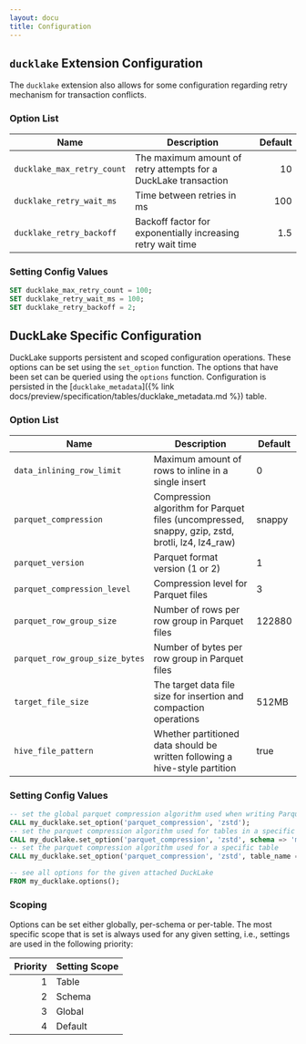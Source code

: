 ```yaml
---
layout: docu
title: Configuration
---
```


## `ducklake` Extension Configuration

The `ducklake` extension also allows for some configuration regarding retry mechanism for transaction conflicts.

### Option List

| Name                       | Description                                                     | Default |
|----------------------------|-----------------------------------------------------------------|--------:|
| `ducklake_max_retry_count` | The maximum amount of retry attempts for a DuckLake transaction | 10      |
| `ducklake_retry_wait_ms`   | Time between retries in ms                                      | 100     |
| `ducklake_retry_backoff`   | Backoff factor for exponentially increasing retry wait time     | 1.5     |

### Setting Config Values

```sql
SET ducklake_max_retry_count = 100;
SET ducklake_retry_wait_ms = 100;
SET ducklake_retry_backoff = 2;
```

## DuckLake Specific Configuration

DuckLake supports persistent and scoped configuration operations.
These options can be set using the `set_option` function.
The options that have been set can be queried using the `options` function.
Configuration is persisted in the [`ducklake_metadata`]({% link docs/preview/specification/tables/ducklake_metadata.md %}) table.

### Option List

|              Name              |                                       Description                                                | Default |
|--------------------------------|--------------------------------------------------------------------------------------------------|---------|
| `data_inlining_row_limit`      | Maximum amount of rows to inline in a single insert                                              | 0       |
| `parquet_compression`          | Compression algorithm for Parquet files (uncompressed, snappy, gzip, zstd, brotli, lz4, lz4_raw) | snappy  |
| `parquet_version`              | Parquet format version (1 or 2)                                                                  | 1       |
| `parquet_compression_level`    | Compression level for Parquet files                                                              | 3       |
| `parquet_row_group_size`       | Number of rows per row group in Parquet files                                                    | 122880 |
| `parquet_row_group_size_bytes` | Number of bytes per row group in Parquet files                                                   |         |
| `target_file_size`             | The target data file size for insertion and compaction operations                                | 512MB   |
| `hive_file_pattern`            | Whether partitioned data should be written following a hive-style partition                      | true    |

### Setting Config Values

```sql
-- set the global parquet compression algorithm used when writing Parquet files
CALL my_ducklake.set_option('parquet_compression', 'zstd');
-- set the parquet compression algorithm used for tables in a specific schema
CALL my_ducklake.set_option('parquet_compression', 'zstd', schema => 'my_schema');
-- set the parquet compression algorithm used for a specific table
CALL my_ducklake.set_option('parquet_compression', 'zstd', table_name => 'my_table');

-- see all options for the given attached DuckLake
FROM my_ducklake.options();
```

### Scoping

Options can be set either globally, per-schema or per-table.
The most specific scope that is set is always used for any given setting, i.e., settings are used in the following priority:

| Priority | Setting Scope |
|---------:|---------------|
| 1        | Table         |
| 2        | Schema        |
| 3        | Global        |
| 4        | Default       |
